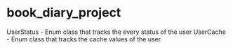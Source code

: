 # book_diary_project

UserStatus - Enum class that tracks the every status of the user
UserCache - Enum class that tracks the cache values of the user


